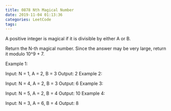 ```yaml
---
title: 0878 Nth Magical Number
date: 2019-11-04 01:13:36
categories: LeetCode
tags:
---
```


A positive integer is magical if it is divisible by either A or B.

Return the N-th magical number.  Since the answer may be very large, return it modulo 10^9 + 7.

 

Example 1:

Input: N = 1, A = 2, B = 3
Output: 2
Example 2:

Input: N = 4, A = 2, B = 3
Output: 6
Example 3:

Input: N = 5, A = 2, B = 4
Output: 10
Example 4:

Input: N = 3, A = 6, B = 4
Output: 8



